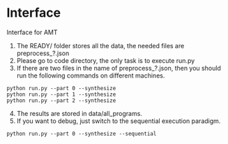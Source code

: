 # Interface
Interface for AMT


1. The READY/ folder stores all the data, the needed files are preprocess_?.json
2. Please go to code directory, the only task is to execute run.py
3. If there are two files in the name of preprocess_?.json, then you should run the following commands on different machines.
```
python run.py --part 0 --synthesize
python run.py --part 1 --synthesize
python run.py --part 2 --synthesize
```
4. The results are stored in data/all_programs.
5. If you want to debug, just switch to the sequential execution paradigm.
```
python run.py --part 0 --synthesize --sequential

```
